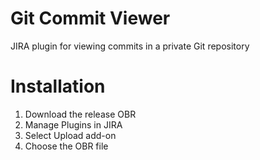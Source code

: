 Git Commit Viewer
=================

JIRA plugin for viewing commits in a private Git repository

Installation
============
1. Download the release OBR
2. Manage Plugins in JIRA
3. Select Upload add-on
4. Choose the OBR file

